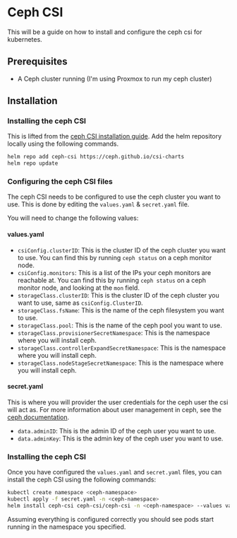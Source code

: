 # Ceph CSI

This will be a guide on how to install and configure the ceph csi for kubernetes.

## Prerequisites

- A Ceph cluster running (I'm using Proxmox to run my ceph cluster)

## Installation

### Installing the ceph CSI

This is lifted from the [ceph CSI installation guide](https://github.com/ceph/ceph-csi/tree/devel/charts/ceph-csi-cephfs).
Add the helm repository locally using the following commands.

```bash
helm repo add ceph-csi https://ceph.github.io/csi-charts
helm repo update
```

### Configuring the ceph CSI files

The ceph CSI needs to be configured to use the ceph cluster you want to use.
This is done by editing the `values.yaml` & `secret.yaml` file.

You will need to change the following values:

#### values.yaml

- `csiConfig.clusterID`: This is the cluster ID of the ceph cluster you want to use. You can find this by running `ceph status` on a ceph monitor node.
- `csiConfig.monitors`: This is a list of the IPs your ceph monitors are reachable at. You can find this by running `ceph status` on a ceph monitor node, and looking at the `mon` field.
- `storageClass.clusterID`: This is the cluster ID of the ceph cluster you want to use, same as `csiConfig.ClusterID`.
- `storageClass.fsName`: This is the name of the ceph filesystem you want to use.
- `storageClass.pool`: This is the name of the ceph pool you want to use.
- `storageClass.provisionerSecretNamespace`: This is the namespace where you will install ceph.
- `storageClass.controllerExpandSecretNamespace`: This is the namespace where you will install ceph.
- `storageClass.nodeStageSecretNamespace`: This is the namespace where you will install ceph.

#### secret.yaml

This is where you will provider the user credentials for the ceph user the csi will act as. For more information about user management in ceph, see the [ceph documentation](https://docs.ceph.com/en/latest/rados/operations/user-management/).

- `data.adminID`: This is the admin ID of the ceph user you want to use.
- `data.adminKey`: This is the admin key of the ceph user you want to use.

### Installing the ceph CSI

Once you have configured the `values.yaml` and `secret.yaml` files, you can install the ceph CSI using the following commands:

```bash
kubectl create namespace <ceph-namespace>
kubectl apply -f secret.yaml -n <ceph-namespace>
helm install ceph-csi ceph-csi/ceph-csi -n <ceph-namespace> --values values.yaml
```

Assuming everything is configured correctly you should see pods start running in the namespace you specified.
